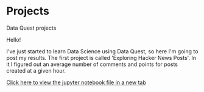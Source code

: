 # Projects
 Data Quest projects

Hello!

I've just started to learn Data Science using Data Quest, so here I'm going to post my results. 
The first project is called 'Exploring Hacker News Posts'. In it I figured out an average number of comments and points for posts created at a given hour.

[Click here to view the jupyter notebook file in a new tab](https://nbviewer.jupyter.org/urls/community.dataquest.io/uploads/short-url/vposVNlKvCY9adlP4D7FRTRYP6v.ipynb)
